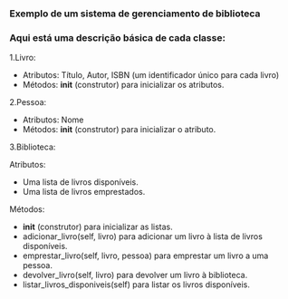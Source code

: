 ### Exemplo de um sistema de gerenciamento de biblioteca
### Aqui está uma descrição básica de cada classe:

1.Livro:

- Atributos: Título, Autor, ISBN (um identificador único para cada livro)
- Métodos: __init__ (construtor) para inicializar os atributos.

2.Pessoa:

- Atributos: Nome
- Métodos: __init__ (construtor) para inicializar o atributo.

3.Biblioteca:

Atributos:
- Uma lista de livros disponíveis.
- Uma lista de livros emprestados.

Métodos:
- __init__ (construtor) para inicializar as listas.
- adicionar_livro(self, livro) para adicionar um livro à lista de livros disponíveis.
- emprestar_livro(self, livro, pessoa) para emprestar um livro a uma pessoa.
- devolver_livro(self, livro) para devolver um livro à biblioteca.
- listar_livros_disponiveis(self) para listar os livros disponíveis.

